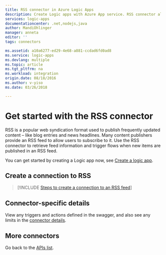 ```yaml
---
title: RSS connector in Azure Logic Apps
description: Create Logic apps with Azure App service. RSS connector allows the users to publish and retrieve feed items. It also allows the users to trigger operations when a new item is published to the feed.
services: logic-apps
documentationcenter: .net,nodejs,java
author: MandiOhlinger
manager: anneta
editor: ''
tags: connectors

ms.assetid: a10a6277-ed29-4e68-a881-ccdad6fd0ad8
ms.service: logic-apps
ms.devlang: multiple
ms.topic: article
ms.tgt_pltfrm: na
ms.workload: integration
origin.date: 08/18/2016
ms.author: v-yiso
ms.date: 03/26/2018

---
```

# Get started with the RSS connector
RSS is a popular web syndication format used to publish frequently updated content – like blog entries and news headlines.  Many content publishers provide an RSS feed to allow users to subscribe to it.  Use the RSS connector to retrieve feed information and trigger flows when new items are published in an RSS feed.

You can get started by creating a Logic app now, see [Create a logic app](../logic-apps/quickstart-create-first-logic-app-workflow.md).

## Create a connection to RSS
> [!INCLUDE [Steps to create a connection to an RSS feed](../../includes/connectors-create-api-rss.md)]
> 

## Connector-specific details

View any triggers and actions defined in the swagger, and also see any limits in the [connector details](/connectors/rss/).

## More connectors
Go back to the [APIs list](apis-list.md).